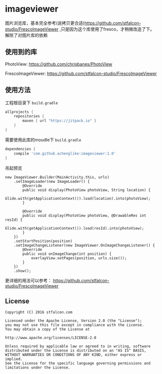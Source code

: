 # imageviewer
图片浏览库，基本完全参考(说拷贝更合适)https://github.com/stfalcon-studio/FrescoImageViewer ,只是因为这个库使用了fresco，才稍微改造了下。解除了对图片库的依赖

## 使用到的库

PhotoView: https://github.com/chrisbanes/PhotoView

FrescoImageViewer: https://github.com/stfalcon-studio/FrescoImageViewer

## 使用方法

工程根目录下 `build.gradle` 

```gradle
allprojects {
	repositories {
        maven { url "https://jitpack.io" }
    }
}
```

需要使用此库的moudle下 `build.gradle`
```gradle
dependencies {
    compile 'com.github.achenglike:imageviewer:1.0'
}
```

吊起预览
```
new ImageViewer.Builder(MainActivity.this, urls)
	.setImageLoader(new ImageLoader() {
	    @Override
	    public void display(PhotoView photoView, String location) {
	        Glide.with(getApplicationContext()).load(location).into(photoView);
	    }

	    @Override
	    public void display(PhotoView photoView, @DrawableRes int resId) {
	        Glide.with(getApplicationContext()).load(resId).into(photoView);
	    }
	})
	.setStartPosition(position)
	.setImageChangeListener(new ImageViewer.OnImageChangeListener() {
	    @Override
	    public void onImageChange(int position) {
	        overlayView.setPages(position, urls.size());
	    }
	})
	.show();
```

更详细的用法可以参考：
https://github.com/stfalcon-studio/FrescoImageViewer 

## License

```
Copyright (C) 2016 stfalcon.com

Licensed under the Apache License, Version 2.0 (the "License");
you may not use this file except in compliance with the License.
You may obtain a copy of the License at

http://www.apache.org/licenses/LICENSE-2.0

Unless required by applicable law or agreed to in writing, software
distributed under the License is distributed on an "AS IS" BASIS,
WITHOUT WARRANTIES OR CONDITIONS OF ANY KIND, either express or implied.
See the License for the specific language governing permissions and
limitations under the License.

```

[FrescoImageViewer]: <https://github.com/stfalcon-studio/FrescoImageViewer>
[PhotoView]: <https://github.com/chrisbanes/PhotoView>
